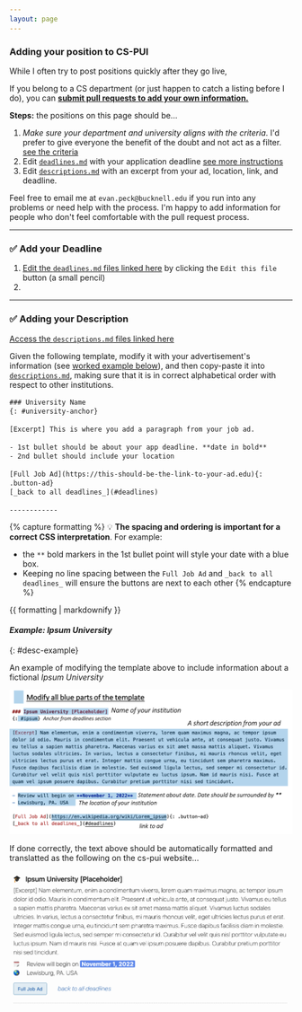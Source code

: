 ```yaml
---
layout: page
---
```

<link rel="stylesheet" href="cspui.css">

### Adding your position to CS-PUI

While I often try to post positions quickly after they go live, 

If you belong to a CS department (or just happen to catch a listing before I do), you can [**submit pull requests to add your own information.**](https://docs.github.com/en/github/collaborating-with-issues-and-pull-requests/creating-a-pull-request)


**Steps:** the positions on this page should be...
1. _Make sure your department and university aligns with the criteria_. I'd prefer to give everyone the benefit of the doubt and not act as a filter. [see the criteria](index#criteria)
2. Edit [`deadlines.md`](https://github.com/cs-pui/cs-pui.github.io/blob/master/_includes/deadlines.md) with your application deadline [see more instructions](faq#scope)
3. Edit [`descriptions.md`](https://github.com/cs-pui/cs-pui.github.io/blob/master/_includes/descriptions.md) with an excerpt from your ad, location, link, and deadline. 

Feel free to email me at `evan.peck@bucknell.edu` if you run into any problems or need help with the process. I'm happy to add information for people who don't feel comfortable with the pull request process.

----------------

### ✅ Add your Deadline

1. [Edit the `deadlines.md` files linked here](https://github.com/cs-pui/cs-pui.github.io/blob/master/_includes/deadlines.md) by clicking the `Edit this file` button (a small pencil)
2. 

----------------

### ✅ Adding your Description 

[Access the `descriptions.md` files linked here](https://github.com/cs-pui/cs-pui.github.io/blob/master/_includes/descriptions.md)

Given the following template, modify it with your advertisement's information (see [worked example below](#desc-example)), and then copy-paste it into [`descriptions.md`](https://github.com/cs-pui/cs-pui.github.io/blob/master/_includes/descriptions.md), making sure that it is in correct alphabetical order with respect to other institutions. 
```
### University Name
{: #university-anchor}

[Excerpt] This is where you add a paragraph from your job ad. 

- 1st bullet should be about your app deadline. **date in bold**
- 2nd bullet should include your location

[Full Job Ad](https://this-should-be-the-link-to-your-ad.edu){: .button-ad} 
[_back to all deadlines_](#deadlines)

------------
```

{% capture formatting %}
💡 **The spacing and ordering is important for a correct CSS interpretation**. For example:
-  the `**` bold markers in the 1st bullet point will style your date with a blue box. 
- Keeping no line spacing between the `Full Job Ad` and `_back to all deadlines_` will ensure the buttons are next to each other
{% endcapture %}
<div class="notice-blue">{{ formatting | markdownify }}</div>


#### _Example: Ipsum University_
{: #desc-example}

An example of modifying the template above to include information about a fictional _Ipsum University_


![continuum of teaching and research](img/modify-template.png)


If done correctly, the text above should be automatically formatted and translatted as the following on the cs-pui website...


![continuum of teaching and research](img/output.png)